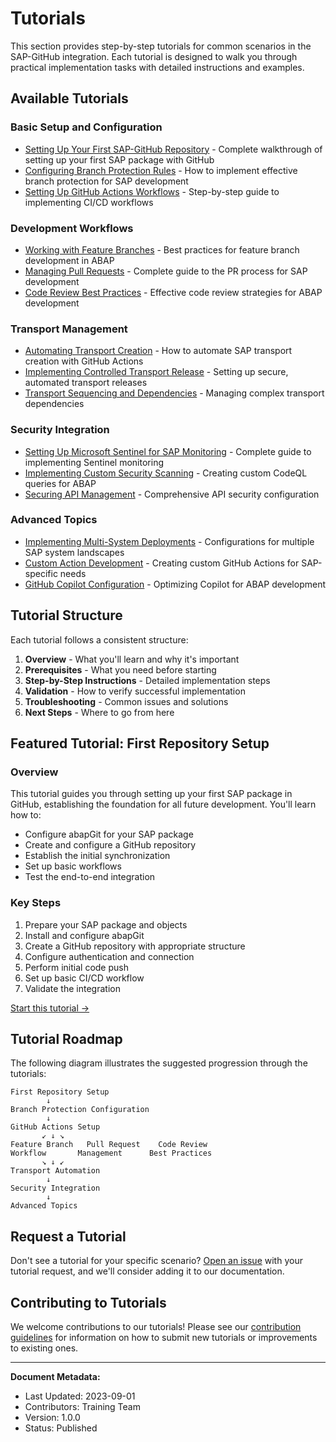 # Tutorials

This section provides step-by-step tutorials for common scenarios in the SAP-GitHub integration. Each tutorial is designed to walk you through practical implementation tasks with detailed instructions and examples.

## Available Tutorials

### Basic Setup and Configuration

* [Setting Up Your First SAP-GitHub Repository](./basic/first-repository.md) - Complete walkthrough of setting up your first SAP package with GitHub
* [Configuring Branch Protection Rules](./basic/branch-protection.md) - How to implement effective branch protection for SAP development
* [Setting Up GitHub Actions Workflows](./basic/github-actions-setup.md) - Step-by-step guide to implementing CI/CD workflows

### Development Workflows

* [Working with Feature Branches](./development/feature-branches.md) - Best practices for feature branch development in ABAP
* [Managing Pull Requests](./development/pull-requests.md) - Complete guide to the PR process for SAP development
* [Code Review Best Practices](./development/code-reviews.md) - Effective code review strategies for ABAP development

### Transport Management

* [Automating Transport Creation](./transport/automated-creation.md) - How to automate SAP transport creation with GitHub Actions
* [Implementing Controlled Transport Release](./transport/controlled-release.md) - Setting up secure, automated transport releases
* [Transport Sequencing and Dependencies](./transport/sequencing.md) - Managing complex transport dependencies

### Security Integration

* [Setting Up Microsoft Sentinel for SAP Monitoring](./security/sentinel-setup.md) - Complete guide to implementing Sentinel monitoring
* [Implementing Custom Security Scanning](./security/custom-scanning.md) - Creating custom CodeQL queries for ABAP
* [Securing API Management](./security/secure-apim.md) - Comprehensive API security configuration

### Advanced Topics

* [Implementing Multi-System Deployments](./advanced/multi-system.md) - Configurations for multiple SAP system landscapes
* [Custom Action Development](./advanced/custom-actions.md) - Creating custom GitHub Actions for SAP-specific needs
* [GitHub Copilot Configuration](./advanced/copilot-setup.md) - Optimizing Copilot for ABAP development

## Tutorial Structure

Each tutorial follows a consistent structure:

1. **Overview** - What you'll learn and why it's important
2. **Prerequisites** - What you need before starting
3. **Step-by-Step Instructions** - Detailed implementation steps
4. **Validation** - How to verify successful implementation
5. **Troubleshooting** - Common issues and solutions
6. **Next Steps** - Where to go from here

## Featured Tutorial: First Repository Setup

### Overview

This tutorial guides you through setting up your first SAP package in GitHub, establishing the foundation for all future development. You'll learn how to:

- Configure abapGit for your SAP package
- Create and configure a GitHub repository
- Establish the initial synchronization
- Set up basic workflows
- Test the end-to-end integration

### Key Steps

1. Prepare your SAP package and objects
2. Install and configure abapGit
3. Create a GitHub repository with appropriate structure
4. Configure authentication and connection
5. Perform initial code push
6. Set up basic CI/CD workflow
7. Validate the integration

[Start this tutorial →](./basic/first-repository.md)

## Tutorial Roadmap

The following diagram illustrates the suggested progression through the tutorials:

```
First Repository Setup
        ↓
Branch Protection Configuration
        ↓
GitHub Actions Setup
       ↙ ↓ ↘
Feature Branch   Pull Request    Code Review
Workflow       Management      Best Practices
       ↘ ↓ ↙
Transport Automation
        ↓
Security Integration
        ↓
Advanced Topics
```

## Request a Tutorial

Don't see a tutorial for your specific scenario? [Open an issue](https://github.com/YOUR_ORG/YOUR_REPO/issues/new?template=tutorial_request.md) with your tutorial request, and we'll consider adding it to our documentation.

## Contributing to Tutorials

We welcome contributions to our tutorials! Please see our [contribution guidelines](../CONTRIBUTING.md) for information on how to submit new tutorials or improvements to existing ones.

---

**Document Metadata:**
- Last Updated: 2023-09-01
- Contributors: Training Team
- Version: 1.0.0
- Status: Published
